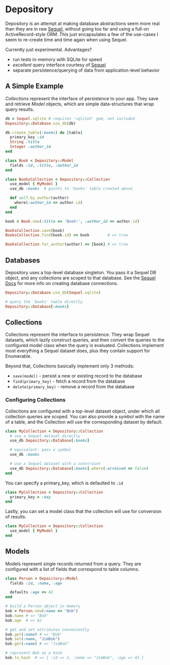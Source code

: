 # Depository

Depository is an attempt at making database
abstractions seem more real than they are in raw
[Sequel](http://sequel.jeremyevans.net),
without going too far and using a full-on ActiveRecord-style
ORM. This just encapsulates a few of the use-cases I seem
to re-create time and time again when using Sequel.

Currently just experimental. Advantages?
* run tests in-memory with SQLite for speed
* *excellent* query interface courtesy of [Sequel](http://sequel.jeremyevans.net)
* separate persistence/querying of data from application-level behavior

## A Simple Example
*Collections* represent the interface of persistence to your app.
They save and retrieve *Model* objects, which are simple
data-structures that wrap query results.

```ruby
db = Sequel.sqlite # requires 'sqlite3' gem, not included
Depository::Database.use_db(db)

db.create_table(:books) do |table|
  primary_key :id
  String :title
  Integer :author_id
end

class Book < Depository::Model
  fields :id, :title, :author_id
end

class BooksCollection < Depository::Collection
  use_model { MyModel }
  use_db :books  # points to 'books' table created above

  def self.by_author(author)
    where(:author_id => author.id)
  end
end

book = Book.new(:title => 'Book!', :author_id => author.id)

BooksCollection.save(book)
BooksCollection.find(book.id) == book        # => true

BooksCollection.for_author(author) == [book] # => true
```

## Databases
Depository uses a top-level database singleton. You pass it a Sequel DB object,
and any collections are scoped to that database. See the
[Sequel Docs](http://sequel.jeremyevans.net/rdoc/files/doc/opening_databases_rdoc.html)
for more info on creating database connections.

```ruby
Depository::Database.use_db(Sequel.sqlite)

# query the `books' table directly
Depository::Database[:books]
```

## Collections
Collections represent the interface to persistence. They wrap Sequel datasets,
which lazily construct queries, and then convert the queries to the configured
model class when the query is evaluated. Collections implement most everything a
Sequel dataset does, plus they contain support for Enumerable.

Beyond that, Collections basically implement only 3 methods:
* `save(model)` - persist a new or existing record to the database
* `find(primary_key)` - fetch a record from the database
* `delete(primary_key)` - remove a record from the database

### Configuring Collections
Collections are configured with a top-level dataset object, under which all
collection queries are scoped. You can also provide a symbol with the
name of a table, and the Collection will use the corresponding dataset by default.

```ruby
class MyCollection < Depository::Collection
  # use a Sequel dataset directly
  use_db Depository::Database[:books]

  # equivalent: pass a symbol
  use_db :books

  # use a Sequel dataset with a constraint
  use_db Depository::Database[:books].where(:archived => false)
end
```

You can specify a primary_key, which is defaulted to `:id`
```ruby
class MyCollection < Depository::Collection
  primary_key = :key
end
```

Lastly, you can set a model class that the collection will use
for conversion of results.

```ruby
class MyCollection < Depository::Collection
  use_model { MyModel }
end
```

## Models
Models represent single records returned from a query. They are configured
with a list of fields that correspond to table columns.

```ruby
class Person < Depository::Model
  fields :id, :name, :age

  defaults :age => 42
end

# build a Person object in memory
bob = Person.new(:name => "Bob")
bob.name # => "Bob"
bob.age  # => 42

# get and set attributes conveniently
bob.get(:name) # => "Bob"
bob.set(:name, "JimBob")
bob.get(:name) # => "JimBob"

# represent Bob as a hash
bob.to_hash  # => { :id => 1, :name => "JimBob", :age => 42 }
```
